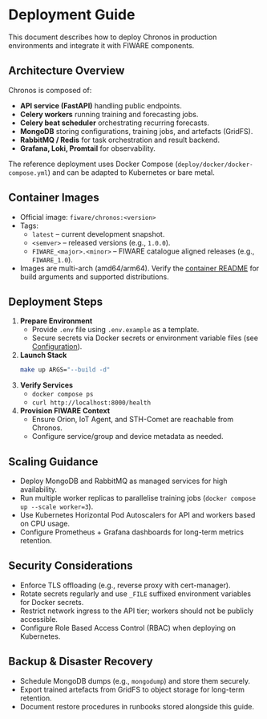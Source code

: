 # Deployment Guide

This document describes how to deploy Chronos in production environments and integrate it with FIWARE components.

## Architecture Overview

Chronos is composed of:

- **API service (FastAPI)** handling public endpoints.
- **Celery workers** running training and forecasting jobs.
- **Celery beat scheduler** orchestrating recurring forecasts.
- **MongoDB** storing configurations, training jobs, and artefacts (GridFS).
- **RabbitMQ / Redis** for task orchestration and result backend.
- **Grafana, Loki, Promtail** for observability.

The reference deployment uses Docker Compose (`deploy/docker/docker-compose.yml`) and can be adapted to Kubernetes or bare metal.

## Container Images

- Official image: `fiware/chronos:<version>`
- Tags:
  - `latest` – current development snapshot.
  - `<semver>` – released versions (e.g., `1.0.0`).
  - `FIWARE_<major>.<minor>` – FIWARE catalogue aligned releases (e.g., `FIWARE_1.0`).
- Images are multi-arch (amd64/arm64). Verify the [container README](https://github.com/tcc-chronos/fiware-chronos/blob/main/deploy/docker/README.md) for build arguments and supported distributions.

## Deployment Steps

1. **Prepare Environment**
   - Provide `.env` file using `.env.example` as a template.
   - Secure secrets via Docker secrets or environment variable files (see [Configuration](configuration.md)).
2. **Launch Stack**
   ```bash
   make up ARGS="--build -d"
   ```
3. **Verify Services**
   - `docker compose ps`
   - `curl http://localhost:8000/health`
4. **Provision FIWARE Context**
   - Ensure Orion, IoT Agent, and STH-Comet are reachable from Chronos.
   - Configure service/group and device metadata as needed.

## Scaling Guidance

- Deploy MongoDB and RabbitMQ as managed services for high availability.
- Run multiple worker replicas to parallelise training jobs (`docker compose up --scale worker=3`).
- Use Kubernetes Horizontal Pod Autoscalers for API and workers based on CPU usage.
- Configure Prometheus + Grafana dashboards for long-term metrics retention.

## Security Considerations

- Enforce TLS offloading (e.g., reverse proxy with cert-manager).
- Rotate secrets regularly and use `_FILE` suffixed environment variables for Docker secrets.
- Restrict network ingress to the API tier; workers should not be publicly accessible.
- Configure Role Based Access Control (RBAC) when deploying on Kubernetes.

## Backup & Disaster Recovery

- Schedule MongoDB dumps (e.g., `mongodump`) and store them securely.
- Export trained artefacts from GridFS to object storage for long-term retention.
- Document restore procedures in runbooks stored alongside this guide.

